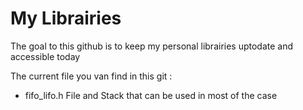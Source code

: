 My Librairies 
====

The goal to this github is to keep my personal librairies uptodate and accessible today
 
The current file you van find in this git :

* fifo_lifo.h
	File and Stack that can be used in most of the case